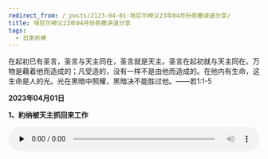 ```yaml
---
redirect_from: /_posts/2123-04-01-培尼尔神父23年04月份弥撒讲道分享/
title: 培尼尔神父23年04月份弥撒讲道分享
tags:
  - 日常祈祷
---
```


在起初已有圣言，圣言与天主同在，圣言就是天主。圣言在起初就与天主同在。万物是藉着他而造成的；凡受造的，没有一样不是由他而造成的。在他内有生命，这生命是人的光。光在黑暗中照耀，黑暗决不能胜过他。——若1:1-5

**2023年04月01日**

**1、約纳被天主抓回来工作**

<audio id="audio" style="width: 100%;height:50px;" controls="controls" preload="none">
      <source id="mp3" src="/2023.04/audio/230401yuena.mp3">
</audio>

